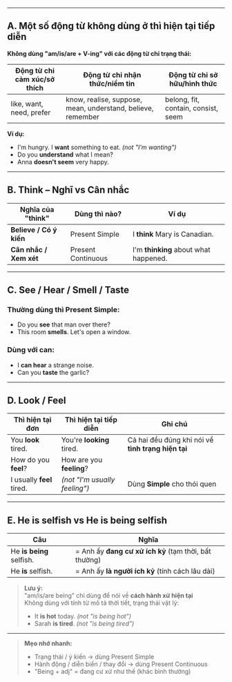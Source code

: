 
---

## A. Một số động từ **không dùng ở thì hiện tại tiếp diễn**

**Không dùng "am/is/are + V-ing" với các động từ chỉ trạng thái:**

| **Động từ chỉ cảm xúc/sở thích** | **Động từ chỉ nhận thức/niềm tin** | **Động từ chỉ sở hữu/hình thức** |
|----------------------------------|-------------------------------------|----------------------------------|
| like, want, need, prefer         | know, realise, suppose, mean, understand, believe, remember | belong, fit, contain, consist, seem |

**Ví dụ:**
- I'm hungry. I **want** something to eat. *(not "I'm wanting")*
- Do you **understand** what I mean?
- Anna **doesn't seem** very happy.

---

## B. **Think** – Nghĩ vs Cân nhắc

| Nghĩa của "think" | Dùng thì nào? | Ví dụ |
|-------------------|----------------|-------|
| **Believe / Có ý kiến** | Present Simple | I **think** Mary is Canadian. |
| **Cân nhắc / Xem xét** | Present Continuous | I'm **thinking** about what happened. |

---

## C. **See / Hear / Smell / Taste**

### Thường dùng thì **Present Simple**:
- Do you **see** that man over there?
- This room **smells**. Let's open a window.

### Dùng với **can**:
- I **can hear** a strange noise.
- Can you **taste** the garlic?

---

## D. **Look / Feel**

| Thì hiện tại đơn | Thì hiện tại tiếp diễn | Ghi chú |
|------------------|--------------------------|--------|
| You **look** tired. | You're **looking** tired. | Cả hai đều đúng khi nói về **tình trạng hiện tại** |
| How do you **feel**? | How are you **feeling**? | |
| I usually **feel** tired. | *(not "I'm usually feeling")* | Dùng **Simple** cho thói quen |

---

## E. **He is selfish** vs **He is being selfish**

| Câu | Nghĩa |
|-----|-------|
| He **is being** selfish. | = Anh ấy **đang cư xử ích kỷ** (tạm thời, bất thường) |
| He **is** selfish. | = Anh ấy **là người ích kỷ** (tính cách lâu dài) |

> **Lưu ý:**  
> "am/is/are being" chỉ dùng để nói về **cách hành xử hiện tại**  
> Không dùng với tính từ mô tả thời tiết, trạng thái vật lý:
> - It **is hot** today. *(not "is being hot")*  
> - Sarah **is tired**. *(not "is being tired")*

---

> **Mẹo nhớ nhanh:**  
> - Trạng thái / ý kiến → dùng Present Simple  
> - Hành động / diễn biến / thay đổi → dùng Present Continuous  
> - "Being + adj" = đang cư xử như thế (khác bình thường)
